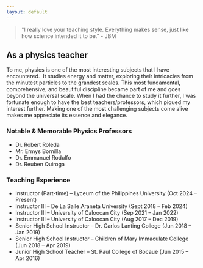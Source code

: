 ```yaml
---
layout: default
---
```

> "I really love your teaching style. Everything makes sense, just like how science intended it to be." - JBM

## As a physics teacher

To me, physics is one of the most interesting subjects that I have encountered. 
It studies energy and matter, exploring their intricacies from the minutest particles to the grandest scales. This most fundamental, comprehensive, and beautiful discipline became part of me and goes beyond the universal scale. When I had the chance to study it further, I was fortunate enough to have the best teachers/professors, which piqued my interest further.
Making one of the most challenging subjects come alive makes me appreciate its essence and elegance.

### Notable & Memorable Physics Professors
- Dr. Robert Roleda
- Mr. Ermys Bornilla
- Dr. Emmanuel Rodulfo
- Dr. Reuben Quiroga

### Teaching Experience
- Instructor (Part-time) – Lyceum of the Philippines University (Oct 2024 – Present)
- Instructor III – De La Salle Araneta University (Sept 2018 – Feb 2024)
- Instructor III – University of Caloocan City (Sep 2021 – Jan 2022)
- Instructor III – University of Caloocan City (Aug 2017 – Dec 2019)
- Senior High School Instructor – Dr. Carlos Lanting College (Jun 2018 – Jan 2019)
- Senior High School Instructor – Children of Mary Immaculate College (Jun 2018 – Apr 2019)
- Junior High School Teacher – St. Paul College of Bocaue (Jun 2015 – Apr 2016)
